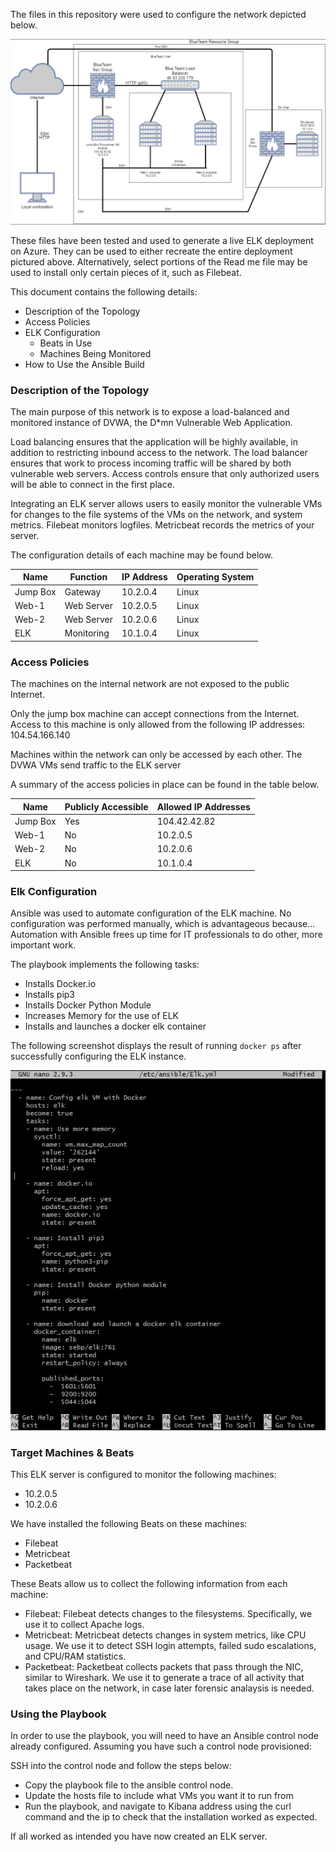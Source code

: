 The files in this repository were used to configure the network depicted below.

![](Ansible/Project/README/Images/ProjectServerMap.png)



These files have been tested and used to generate a live ELK deployment on Azure. They can be used to either recreate the entire deployment pictured above. Alternatively, select portions of the Read me file may be used to install only certain pieces of it, such as Filebeat.



This document contains the following details:
- Description of the Topology
- Access Policies
- ELK Configuration
  - Beats in Use
  - Machines Being Monitored
- How to Use the Ansible Build


### Description of the Topology

The main purpose of this network is to expose a load-balanced and monitored instance of DVWA, the D*mn Vulnerable Web Application.

Load balancing ensures that the application will be highly available, in addition to restricting inbound access to the network.
The load balancer ensures that work to process incoming traffic will be shared by both vulnerable web servers. 
Access controls ensure that only authorized users will be able to connect in the first place.

Integrating an ELK server allows users to easily monitor the vulnerable VMs for changes to the file systems of the VMs on the network, and system metrics.
Filebeat monitors logfiles.
Metricbeat records the metrics of your server.

The configuration details of each machine may be found below.

| Name     | Function | IP Address | Operating System |
|----------|----------|------------|------------------|
| Jump Box | Gateway  | 10.2.0.4   | Linux            |
|  Web-1   |Web Server| 10.2.0.5   | Linux            |
|  Web-2   |Web Server| 10.2.0.6   | Linux            |
|   ELK    |Monitoring| 10.1.0.4   | Linux            |

### Access Policies

The machines on the internal network are not exposed to the public Internet. 

Only the jump box machine can accept connections from the Internet. Access to this machine is only allowed from the following IP addresses:
104.54.166.140

Machines within the network can only be accessed by each other.
The DVWA VMs send traffic to the ELK server

A summary of the access policies in place can be found in the table below.

| Name     | Publicly Accessible | Allowed IP Addresses |
|----------|---------------------|----------------------|
| Jump Box | Yes                 |    104.42.42.82      |
|  Web-1   | No                  |      10.2.0.5        |
|  Web-2   | No                  |      10.2.0.6        |
|   ELK    | No                  |      10.1.0.4        |

### Elk Configuration

Ansible was used to automate configuration of the ELK machine. No configuration was performed manually, which is advantageous because...
Automation with Ansible frees up time for IT professionals to do other, more important work.

The playbook implements the following tasks:
- Installs Docker.io
- Installs pip3
- Installs Docker Python Module
- Increases Memory for the use of ELK
- Installs and launches a docker elk container

The following screenshot displays the result of running `docker ps` after successfully configuring the ELK instance.

![](/Ansible/Project/README/Images/Project%20Screen%20Shot.png)


### Target Machines & Beats
This ELK server is configured to monitor the following machines:
- 10.2.0.5
- 10.2.0.6

We have installed the following Beats on these machines:
- Filebeat
- Metricbeat
- Packetbeat

These Beats allow us to collect the following information from each machine:
- Filebeat: Filebeat detects changes to the filesystems. Specifically, we use it to collect Apache logs.
- Metricbeat: Metricbeat detects changes in system metrics, like CPU usage. We use it to detect SSH login attempts, failed sudo escalations, and CPU/RAM statistics.
- Packetbeat: Packetbeat collects packets that pass through the NIC, similar to Wireshark. We use it to generate a trace of all activity that takes place on the network, in case later forensic analaysis is needed.

### Using the Playbook
In order to use the playbook, you will need to have an Ansible control node already configured. Assuming you have such a control node provisioned: 

SSH into the control node and follow the steps below:
- Copy the playbook file to the ansible control node.
- Update the hosts file to include what VMs you want it to run from
- Run the playbook, and navigate to Kibana address using the curl command and the ip to check that the installation worked as expected.

If all worked as intended you have now created an ELK server.
